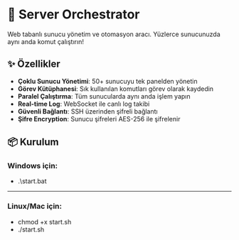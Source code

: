 # 🚀 Server Orchestrator

Web tabanlı sunucu yönetim ve otomasyon aracı. Yüzlerce sunucunuzda aynı anda komut çalıştırın!

## ✨ Özellikler

- **Çoklu Sunucu Yönetimi**: 50+ sunucuyu tek panelden yönetin
- **Görev Kütüphanesi**: Sık kullanılan komutları görev olarak kaydedin
- **Paralel Çalıştırma**: Tüm sunucularda aynı anda işlem yapın
- **Real-time Log**: WebSocket ile canlı log takibi
- **Güvenli Bağlantı**: SSH üzerinden şifreli bağlantı
- **Şifre Encryption**: Sunucu şifreleri AES-256 ile şifrelenir

## 📦 Kurulum

### Windows için: 

- .\start.bat

---

### Linux/Mac için: 

- chmod +x start.sh
- ./start.sh
